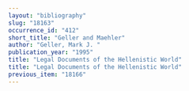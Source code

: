 ```yaml
---
layout: "bibliography"
slug: "18163"
occurrence_id: "412"
short_title: "Geller and Maehler"
author: "Geller, Mark J. "
publication_year: "1995"
title: "Legal Documents of the Hellenistic World"
title: "Legal Documents of the Hellenistic World"
previous_item: "18166"
---
```

